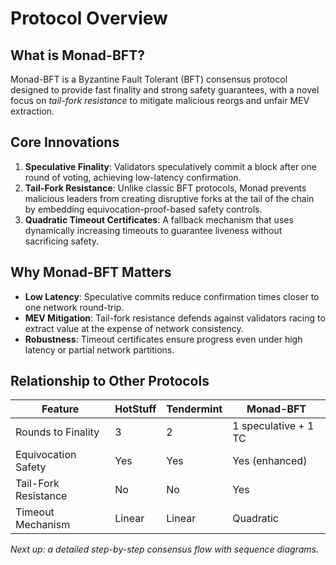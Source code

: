 # Protocol Overview

## What is Monad-BFT?
Monad-BFT is a Byzantine Fault Tolerant (BFT) consensus protocol designed to provide fast finality and strong safety guarantees, with a novel focus on *tail-fork resistance* to mitigate malicious reorgs and unfair MEV extraction.

## Core Innovations

1. **Speculative Finality**: Validators speculatively commit a block after one round of voting, achieving low-latency confirmation.  
2. **Tail-Fork Resistance**: Unlike classic BFT protocols, Monad prevents malicious leaders from creating disruptive forks at the tail of the chain by embedding equivocation-proof-based safety controls.  
3. **Quadratic Timeout Certificates**: A fallback mechanism that uses dynamically increasing timeouts to guarantee liveness without sacrificing safety.

## Why Monad-BFT Matters

- **Low Latency**: Speculative commits reduce confirmation times closer to one network round-trip.  
- **MEV Mitigation**: Tail-fork resistance defends against validators racing to extract value at the expense of network consistency.  
- **Robustness**: Timeout certificates ensure progress even under high latency or partial network partitions.

## Relationship to Other Protocols

| Feature                      | HotStuff         | Tendermint      | Monad-BFT               |
|------------------------------|------------------|-----------------|-------------------------|
| Rounds to Finality           | 3                | 2               | 1 speculative + 1 TC    |
| Equivocation Safety          | Yes              | Yes             | Yes (enhanced)          |
| Tail-Fork Resistance         | No               | No              | Yes                     |
| Timeout Mechanism            | Linear           | Linear          | Quadratic               |


*Next up: a detailed step-by-step consensus flow with sequence diagrams.*  
